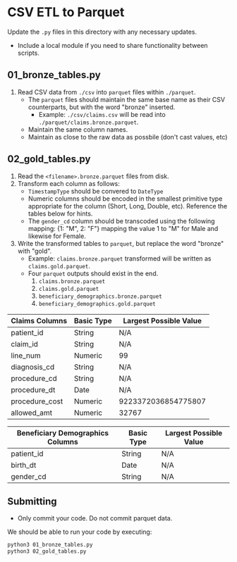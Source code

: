# CSV ETL to Parquet

Update the `.py` files in this directory with any necessary updates.

- Include a local module if you need to share functionality between scripts.

## 01_bronze_tables.py

1. Read CSV data from `./csv` into `parquet` files within `./parquet`.
    - The `parquet` files should maintain the same base name as their CSV counterparts, but with the word "bronze" inserted.
        - Example: `./csv/claims.csv` will be read into `./parquet/claims.bronze.parquet`.
    - Maintain the same column names.
    - Maintain as close to the raw data as possbile (don't cast values, etc)

## 02_gold_tables.py

1. Read the `<filename>.bronze.parquet` files from disk.
1. Transform each column as follows:
    - `TimestampType` should be convered to `DateType`
    - Numeric columns should be encoded in the smallest primitive type appropriate for the column (Short, Long, Double, etc). Reference the tables below for hints.
    - The `gender_cd` column should be transcoded using the following mapping: {1: "M", 2: "F"} mapping the value 1 to "M" for Male and likewise for Female.
1. Write the transformed tables to `parquet`, but replace the word "bronze" with "gold".
    - Example: `claims.bronze.parquet` transformed will be written as `claims.gold.parquet`.
    - Four `parquet` outputs should exist in the end.
        1. `claims.bronze.parquet`
        2. `claims.gold.parquet`
        3. `beneficiary_demographics.bronze.parquet`
        4. `beneficiary_demographics.gold.parquet`


| Claims Columns | Basic Type | Largest Possible Value |
|-|-|-|
|patient_id|String|N/A|
|claim_id|String|N/A|
|line_num|Numeric|99|
|diagnosis_cd|String|N/A|
|procedure_cd|String|N/A|
|procedure_dt|Date|N/A|
|procedure_cost|Numeric|9223372036854775807|
|allowed_amt|Numeric|32767|


| Beneficiary Demographics Columns | Basic Type | Largest Possible Value |
|-|-|-|
|patient_id|String|N/A|
|birth_dt|Date|N/A|
|gender_cd|String|N/A|

## Submitting

- Only commit your code. Do not commit parquet data.

We should be able to run your code by executing:

```bash
python3 01_bronze_tables.py
python3 02_gold_tables.py
```
